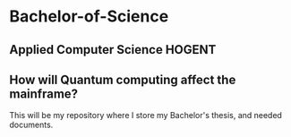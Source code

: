 # Bachelor-of-Science
## Applied Computer Science HOGENT

## How will Quantum computing affect the mainframe?
This will be my repository where I store my Bachelor's thesis, and needed documents.
